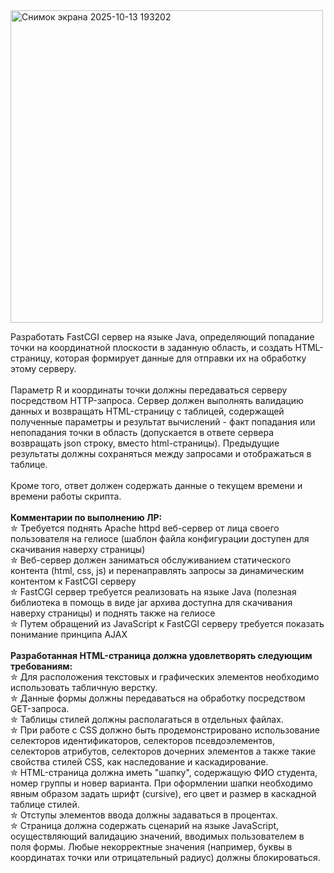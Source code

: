 
<img width="500" height="500" alt="Снимок экрана 2025-10-13 193202" src="https://github.com/user-attachments/assets/97698b59-aa20-4481-a022-765502d92b18" />

Разработать FastCGI сервер на языке Java, определяющий попадание точки на координатной плоскости в заданную область, и создать HTML-страницу, которая формирует данные для отправки их на обработку этому серверу.<br>
<br>
Параметр R и координаты точки должны передаваться серверу посредством HTTP-запроса. Сервер должен выполнять валидацию данных и возвращать HTML-страницу с таблицей, содержащей полученные параметры и результат вычислений - факт попадания или непопадания точки в область (допускается в ответе сервера возвращать json строку, вместо html-страницы). Предыдущие результаты должны сохраняться между запросами и отображаться в таблице.<br>
<br>
Кроме того, ответ должен содержать данные о текущем времени и времени работы скрипта.<br>
<br>
**Комментарии по выполнению ЛР:** <br>
✮ Требуется поднять Apache httpd веб-сервер от лица своего пользователя на гелиосе (шаблон файла конфигурации доступен для скачивания наверху страницы)<br>
✮ Веб-сервер должен заниматься обслуживанием статического контента (html, css, js) и перенаправлять запросы за динамическим контентом к FastCGI серверу<br>
✮ FastCGI сервер требуется реализовать на языке Java (полезная библиотека в помощь в виде jar архива доступна для скачивания наверху страницы) и поднять также на гелиосе<br>
✮ Путем обращений из JavaScript к FastCGI серверу требуется показать понимание принципа AJAX<br>
<br>
**Разработанная HTML-страница должна удовлетворять следующим требованиям:** <br>
✮ Для расположения текстовых и графических элементов необходимо использовать табличную верстку.<br>
✮ Данные формы должны передаваться на обработку посредством GET-запроса.<br>
✮ Таблицы стилей должны располагаться в отдельных файлах.<br>
✮ При работе с CSS должно быть продемонстрировано использование селекторов идентификаторов, селекторов псевдоэлементов, селекторов атрибутов, селекторов дочерних элементов а также такие свойства стилей CSS, как наследование и каскадирование.<br>
✮ HTML-страница должна иметь "шапку", содержащую ФИО студента, номер группы и новер варианта. При оформлении шапки необходимо явным образом задать шрифт (cursive), его цвет и размер в каскадной таблице стилей.<br>
✮ Отступы элементов ввода должны задаваться в процентах.<br>
✮ Страница должна содержать сценарий на языке JavaScript, осуществляющий валидацию значений, вводимых пользователем в поля формы. Любые некорректные значения (например, буквы в координатах точки или отрицательный радиус) должны блокироваться.<br>
